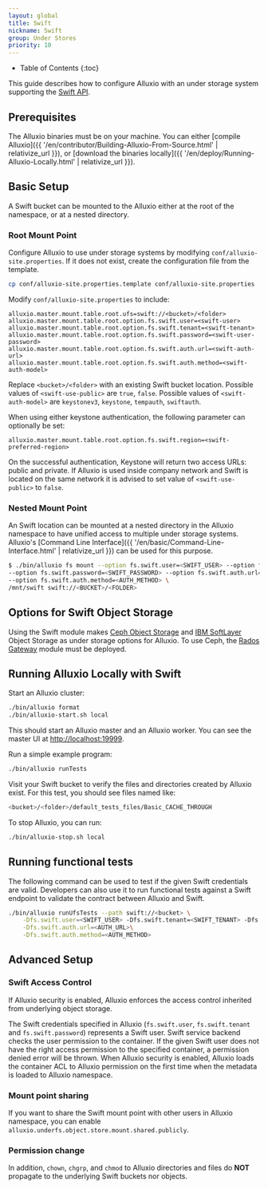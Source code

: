 ```yaml
---
layout: global
title: Swift
nickname: Swift
group: Under Stores
priority: 10
---
```


* Table of Contents
{:toc}

This guide describes how to configure Alluxio with an under storage system supporting the
[Swift API](http://docs.openstack.org/developer/swift/).

## Prerequisites

The Alluxio binaries must be on your machine. You can either
[compile Alluxio]({{ '/en/contributor/Building-Alluxio-From-Source.html' | relativize_url }}), or
[download the binaries locally]({{ '/en/deploy/Running-Alluxio-Locally.html' | relativize_url }}).

## Basic Setup

A Swift bucket can be mounted to the Alluxio either at the root of the namespace, or at a nested directory.

### Root Mount Point

Configure Alluxio to use under storage systems by modifying
`conf/alluxio-site.properties`. If it does not exist, create the configuration file from the
template.

```bash
cp conf/alluxio-site.properties.template conf/alluxio-site.properties
```

Modify `conf/alluxio-site.properties` to include:

```properties
alluxio.master.mount.table.root.ufs=swift://<bucket>/<folder>
alluxio.master.mount.table.root.option.fs.swift.user=<swift-user>
alluxio.master.mount.table.root.option.fs.swift.tenant=<swift-tenant>
alluxio.master.mount.table.root.option.fs.swift.password=<swift-user-password>
alluxio.master.mount.table.root.option.fs.swift.auth.url=<swift-auth-url>
alluxio.master.mount.table.root.option.fs.swift.auth.method=<swift-auth-model>
```

Replace `<bucket>/<folder>` with an existing Swift bucket location. Possible values of
`<swift-use-public>` are `true`, `false`. Possible values of `<swift-auth-model>` are `keystonev3`,
`keystone`, `tempauth`, `swiftauth`. 

When using either keystone authentication, the following parameter can optionally be set:

```properties
alluxio.master.mount.table.root.option.fs.swift.region=<swift-preferred-region>
```

On the successful authentication, Keystone will return two access URLs: public and private. If
Alluxio is used inside company network and Swift is located on the same network it is advised to set
value of `<swift-use-public>`  to `false`.

### Nested Mount Point

An Swift location can be mounted at a nested directory in the Alluxio namespace to have unified access
to multiple under storage systems. Alluxio's [Command Line Interface]({{ '/en/basic/Command-Line-Interface.html' | relativize_url }}) can be used for this purpose.

```bash
$ ./bin/alluxio fs mount --option fs.swift.user=<SWIFT_USER> --option fs.swift.tenant=<SWIFT_TENANT> \
--option fs.swift.password=<SWIFT_PASSWORD> --option fs.swift.auth.url=<AUTH_URL> \
--option fs.swift.auth.method=<AUTH_METHOD> \
/mnt/swift swift://<BUCKET>/<FOLDER>
```

## Options for Swift Object Storage

Using the Swift module makes [Ceph Object Storage](https://ceph.com/ceph-storage/object-storage/)
and [IBM SoftLayer](https://www.ibm.com/cloud/object-storage) Object Storage as under storage options
for Alluxio. To use Ceph, the [Rados Gateway](http://docs.ceph.com/docs/master/radosgw/) module must
be deployed.

## Running Alluxio Locally with Swift

Start an Alluxio cluster:

```bash
./bin/alluxio format
./bin/alluxio-start.sh local
```

This should start an Alluxio master and an Alluxio worker. You can see the master UI at
[http://localhost:19999](http://localhost:19999).

Run a simple example program:

```bash
./bin/alluxio runTests
```

Visit your Swift bucket to verify the files and directories created
by Alluxio exist. For this test, you should see files named like:

```bash
<bucket>/<folder>/default_tests_files/Basic_CACHE_THROUGH
```

To stop Alluxio, you can run:

```bash
./bin/alluxio-stop.sh local
```

## Running functional tests

The following command can be used to test if the given Swift credentials are valid.
Developers can also use it to run functional tests against a Swift endpoint 
to validate the contract between Alluxio and Swift.

```bash
./bin/alluxio runUfsTests --path swift://<bucket> \
    -Dfs.swift.user=<SWIFT_USER> -Dfs.swift.tenant=<SWIFT_TENANT> -Dfs.swift.password=<SWIFT_PASSWORD> \
    -Dfs.swift.auth.url=<AUTH_URL>\
    -Dfs.swift.auth.method=<AUTH_METHOD> 
```

## Advanced Setup

### Swift Access Control

If Alluxio security is enabled, Alluxio enforces the access control inherited from underlying object
storage.

The Swift credentials specified in Alluxio (`fs.swift.user`, `fs.swift.tenant` and
`fs.swift.password`) represents a Swift user. Swift service backend checks the user permission to
the container. If the given Swift user does not have the right access permission to the specified
container, a permission denied error will be thrown. When Alluxio security is enabled, Alluxio loads
the container ACL to Alluxio permission on the first time when the metadata is loaded to Alluxio
namespace.

### Mount point sharing

If you want to share the Swift mount point with other users in Alluxio namespace, you can enable
`alluxio.underfs.object.store.mount.shared.publicly`.

### Permission change

In addition, `chown`, `chgrp`, and `chmod` to Alluxio directories and files do **NOT** propagate to the underlying
Swift buckets nor objects.
